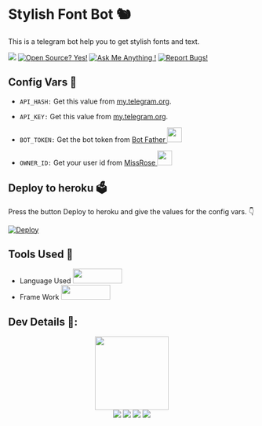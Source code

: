 # Stylish Font Bot 🐿
This is a telegram bot help you to get stylish fonts and text.

<a href="https://telegram.dog/stylishtext_Nsbot"><img src="https://img.shields.io/badge/Telegram-Bot-blue.svg?logo=telegram"></a>
[![Open Source? Yes!](https://badgen.net/badge/Open%20Source%20%3F/Yes/yellow?icon=github)](https://github.com/utkarsh212646/stylishtextgenbot)
[![Ask Me Anything !](https://img.shields.io/badge/🤔%20Ask%20me-anything-1abc9c.svg)](https://telegram.dog/rahul_thakor)
[![Report Bugs!](https://badgen.net/badge/🐞%20Report%20/Bugs/red)](https://telegram.dog/alpha_bot_support)

## Config Vars 🤖
- `API_HASH:` Get this value from [my.telegram.org](https://my.telegram.org).

- `API_KEY:` Get this value from [my.telegram.org](https://my.telegram.org).

- `BOT_TOKEN:` Get the bot token from [Bot Father <img src="https://telegra.ph/file/8d80c13110506bf1cb58e.jpg" width="30" height="30">](https://telegram.dog/BotFather)

- `OWNER_ID:` Get your user id from [MissRose <img src="https://telegra.ph/file/0a36032bd2221c8d4209d.jpg" width="30" height="30">](https://telegram.dog/MissRose_bot)

## Deploy to heroku 🗳
Press the button Deploy to heroku and give the values for the config vars. 👇

[![Deploy](https://www.herokucdn.com/deploy/button.svg)](https://heroku.com/deploy?template=https://github.com/crazebotz/Stylish-Text-Bot)

## Tools Used 🧰
- Language Used [<img src="https://telegra.ph/file/960ed8709acaf8c68b894.jpg" width="100" height="30">](https://www.python.org/)
- Frame Work [<img src="https://telegra.ph/file/804f06d1590f7619a63ed.jpg" width="100" height="30">](https://github.com/pyrogram/pyrogram)

## Dev Details 👤:
<p align="middle">
<img src="https://telegra.ph/file/2a3eab01d1201f40b3ffc.jpg" border-radius:"10px" width="150" height="150"><br>
<img src="https://badgen.net/badge/Name/UTKARSH/FF33FF?icon=awesome&labelColor=0080FF"></a>
<a href="https://telegram.dog/crazebots"><img src="https://img.shields.io/badge/Telegram-Link-blue.svg?logo=telegram"></a>
<a href="https://github.com/crazebotz"><img src="https://badgen.net/badge/Follow%20on%20/GitHub/80FF00?icon=github&labelColor=black"></a>
<a href="https://youtube.com/technologyrk"><img src="https://img.shields.io/badge/YouTube-Channel-FF3333.svg?logo=youtube&logoColor=FF3333"></a>
<p align="left">
</p>
